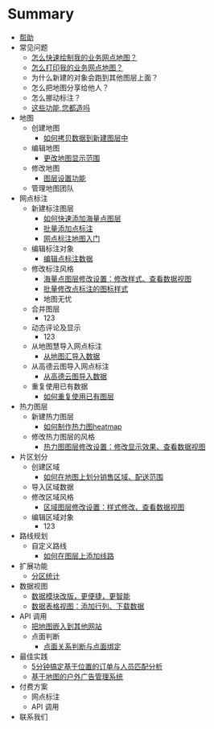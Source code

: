 # Summary

* [帮助](README.md)
* 常见问题
   * [怎么快速绘制我的业务网点地图？](业务网点地图)
   * [怎么打印我的业务网点地图？](print_map.md)
   * 为什么新建的对象会跑到其他图层上面？
   * 怎么把地图分享给他人？
   * 怎么挪动标注？
   * [这些功能,您都造吗](new_function.md)
* 地图
   * 创建地图
       * [如何拷贝数据到新建图层中](ru_he_kao_bei_shu_ju_dao_xin_jian_tu_ceng_zhong.md)
   * 编辑地图
       * [更改地图显示范围](geng_gai_di_tu_xian_shi_fan_wei.md)
   * 修改地图
       * [图层设置功能](tu_ceng_she_zhi_gong_neng.md)
   * 管理地图团队
* 网点标注
   * 新建标注图层
       * [如何快速添加海量点图层](ru_he_kuai_su_tian_jia_hai_liang_dian_tu_ceng.md)
       * [批量添加点标注](pi_liang_tian_jia_dian_biao_zhu.md)
       * [网点标注地图入门](wang_dian_biao_zhu_di_tu_ru_men.md)
   * 编辑标注对象
       * [编辑点标注数据](bian_ji_dian_biao_zhu_shu_ju.md)
   * 修改标注风格
       * [海量点图层修改设置：修改样式、查看数据视图](hai_liang_dian_tu_ceng_xiu_gai_she_zhi_ff1a_xiu_gai_yang_shi_3001_cha_kan_shu_ju_shi_tu.md)
       * [批量修改点标注的图标样式](pi_liang_xiu_gai_dian_biao_zhu_de_tu_biao_yang_shi.md)
       * 地图无忧
   * 合并图层
       * 123
   * 动态评论及显示
       * 123
   * 从地图慧导入网点标注
       * [从地图汇导入数据](cong_di_tu_hui_dao_ru_shu_ju.md)
   * 从高德云图导入网点标注
       * [从高德云图导入数据](cong_gao_de_yun_tu_dao_ru_shu_ju.md)
   * 重复使用已有数据
       * [如何重复使用已有图层](ru_he_zhong_fu_shi_yong_yi_you_tu_ceng.md)
* 热力图层
   * 新建热力图层
       * [如何制作热力图heatmap](ru_he_zhi_zuo_re_li_tu_heatmap.md)
   * 修改热力图层的风格
       * [热力图图层修改设置：修改显示效果、查看数据视图](re_li_tu_tu_ceng_xiu_gai_she_zhi_ff1a_xiu_gai_xian_shi_xiao_guo_3001_cha_kan_shu_ju_shi_tu.md)
* 片区划分
   * 创建区域
       * [如何在地图上划分销售区域、配送范围](ji_yu_wei_zhi_de_ding_dan_yu_ren_yuan_pi_pei_fen_xi.md)
   * 导入区域数据
   * 修改区域风格
       * [区域图层修改设置：样式修改、查看数据视图](qu_yu_tu_ceng_xiu_gai_she_zhi_ff1a_yang_shi_xiu_gai_3001_cha_kan_shu_ju_shi_tu.md)
   * 编辑区域对象
       * 123
* 路线规划
   * 自定义路线
       * [如何在图层上添加线路](ru_he_zai_tu_ceng_shang_tian_jia_xian_lu.md)
* 扩展功能
   * [分区统计](fen_qu_tong_ji.md)
* 数据视图
   * [数据模块改版，更便捷，更智能](shu_ju_mo_kuai_gai_ban_ff0c_geng_bian_jie_ff0c_geng_zhi_neng.md)
   * [数据表格视图：添加行列、下载数据](shu_ju_biao_ge_shi_tu_ff1a_tian_jia_xing_lie_3001_xia_zai_shu_ju.md)
* API 调用
   * [把地图嵌入到其他网站](ba_di_tu_qian_ru_dao_qi_ta_wang_zhan.md)
   * 点面判断
       * [点面关系判断与点面绑定](dian_mian_guan_xi_pan_duan_yu_dian_mian_bang_ding.md)
* 最佳实践
   * [5分钟搞定基于位置的订单与人员匹配分析](5fen_zhong_gao_ding_ji_yu_wei_zhi_de_ding_dan_yu_ren_yuan_pi_pei_fen_xi.md)
   * [基于地图的户外广告管理系统](ji_yu_di_tu_de_hu_wai_guang_gao_guan_li_xi_tong.md)
* 付费方案
   * 网点标注
   * API 调用
* 联系我们

